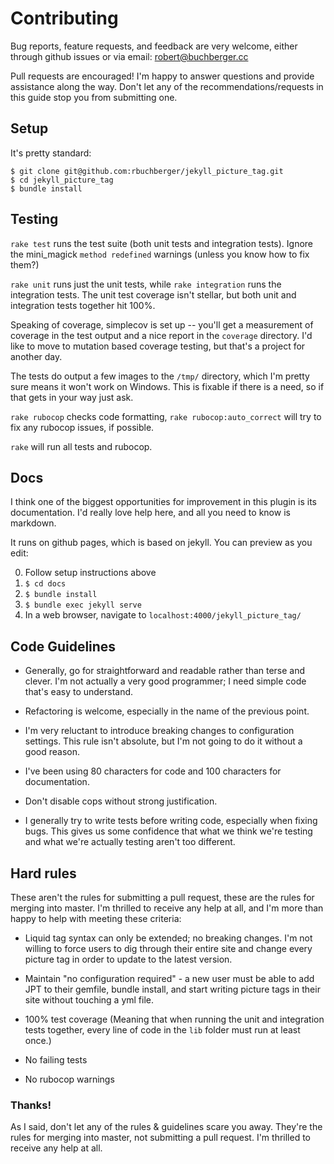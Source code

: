 ---
---
# Contributing

Bug reports, feature requests, and feedback are very welcome, either through github issues or via
email: robert@buchberger.cc 

Pull requests are encouraged! I'm happy to answer questions and provide assistance along the way.
Don't let any of the recommendations/requests in this guide stop you from submitting one.

## Setup

It's pretty standard:

```
$ git clone git@github.com:rbuchberger/jekyll_picture_tag.git
$ cd jekyll_picture_tag
$ bundle install
```

## Testing

`rake test` runs the test suite (both unit tests and integration tests). Ignore the mini_magick
`method redefined` warnings (unless you know how to fix them?) 

`rake unit` runs just the unit tests, while `rake integration` runs the integration tests. The unit
test coverage isn't stellar, but both unit and integration tests together hit 100%.

Speaking of coverage, simplecov is set up -- you'll get a measurement of coverage in the test output
and a nice report in the `coverage` directory. I'd like to move to mutation based coverage testing,
but that's a project for another day.

The tests do output a few images to the `/tmp/` directory, which I'm pretty sure means it won't work
on Windows. This is fixable if there is a need, so if that gets in your way just ask.

`rake rubocop` checks code formatting, `rake rubocop:auto_correct` will try to fix any rubocop
issues, if possible.

`rake` will run all tests and rubocop.

## Docs

I think one of the biggest opportunities for improvement in this plugin is its documentation. I'd
 really love help here, and all you need to know is markdown.

It runs on github pages, which is based on jekyll. You can preview as you edit:

0. Follow setup instructions above
1. `$ cd docs`
2. `$ bundle install`
3. `$ bundle exec jekyll serve`
4. In a web browser, navigate to `localhost:4000/jekyll_picture_tag/`

## Code Guidelines

* Generally, go for straightforward and readable rather than terse and clever. I'm not actually a
  very good programmer; I need simple code that's easy to understand.

* Refactoring is welcome, especially in the name of the previous point.

* I'm very reluctant to introduce breaking changes to configuration settings. This rule isn't
  absolute, but I'm not going to do it without a good reason.

* I've been using 80 characters for code and 100 characters for documentation.

* Don't disable cops without strong justification.

* I generally try to write tests before writing code, especially when fixing bugs. This
  gives us some confidence that what we think we're testing and what we're actually testing aren't
  too different.

## Hard rules

These aren't the rules for submitting a pull request, these are the rules for merging into master.
I'm thrilled to receive any help at all, and I'm more than happy to help with meeting these
criteria:

* Liquid tag syntax can only be extended; no breaking changes. I'm not willing to force
  users to dig through their entire site and change every picture tag in order to update to the
  latest version.

* Maintain "no configuration required" - a new user must be able to add JPT to their gemfile, bundle
  install, and start writing picture tags in their site without touching a yml file.

* 100% test coverage (Meaning that when running the unit and integration tests together, every line
  of code in the `lib` folder must run at least once.)

* No failing tests

* No rubocop warnings

### Thanks!

As I said, don't let any of the rules & guidelines scare you away. They're the rules for merging
into master, not submitting a pull request. I'm thrilled to receive any help at all.
